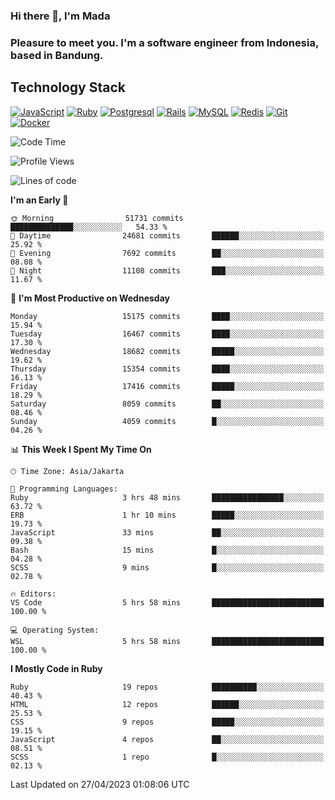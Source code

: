 ### Hi there 👋, I'm Mada
### Pleasure to meet you. I'm a software engineer from Indonesia, based in Bandung.

## Technology Stack

[![JavaScript](https://img.shields.io/badge/-JavaScript-%23F7DF1C?style=flat-square&logo=javascript&logoColor=000000&labelColor=%23F7DF1C&color=%23FFCE5A)](https://www.javascript.com/)
[![Ruby](https://img.shields.io/badge/Ruby-CC342D?style=flat-square&logo=ruby&logoColor=white)](https://www.ruby-lang.org/en/)
[![Postgresql](https://img.shields.io/badge/PostgreSQL-316192?style=flat-square&logo=postgresql&logoColor=ffffff)](https://www.postgresql.org/)
[![Rails](https://img.shields.io/badge/Ruby_on_Rails-CC0000?style=flat-square&logo=ruby-on-rails&logoColor=white)](https://rubyonrails.org/)
[![MySQL](https://img.shields.io/badge/-MySQL-4479A1?style=flat-square&logo=MySQL&logoColor=ffffff)](https://www.mysql.com/)
[![Redis](https://img.shields.io/badge/-Redis-DC382D?style=flat-square&logo=Redis&logoColor=ffffff)](https://redis.io/)
[![Git](https://img.shields.io/badge/-Git-%23F05032?style=flat-square&logo=git&logoColor=%23ffffff)](https://git-scm.com/)
[![Docker](https://img.shields.io/badge/-Docker-2496ED?style=flat-square&logo=docker&logoColor=ffffff)](https://www.docker.com/)
<!--
**madaarya/madaarya** is a ✨ _special_ ✨ repository because its `README.md` (this file) appears on your GitHub profile.

Here are some ideas to get you started:

- 🔭 I’m currently working on ...
- 🌱 I’m currently learning ...
- 👯 I’m looking to collaborate on ...
- 🤔 I’m looking for help with ...
- 💬 Ask me about ...
- 📫 How to reach me: ...
- 😄 Pronouns: ...
- ⚡ Fun fact: ...
-->
<!--START_SECTION:waka-->
![Code Time](http://img.shields.io/badge/Code%20Time-5%2C344%20hrs%201%20min-blue)

![Profile Views](http://img.shields.io/badge/Profile%20Views-0-blue)

![Lines of code](https://img.shields.io/badge/From%20Hello%20World%20I%27ve%20Written-36.7%20million%20lines%20of%20code-blue)

**I'm an Early 🐤** 

```text
🌞 Morning                51731 commits       ██████████████░░░░░░░░░░░   54.33 % 
🌆 Daytime                24681 commits       ██████░░░░░░░░░░░░░░░░░░░   25.92 % 
🌃 Evening                7692 commits        ██░░░░░░░░░░░░░░░░░░░░░░░   08.08 % 
🌙 Night                  11108 commits       ███░░░░░░░░░░░░░░░░░░░░░░   11.67 % 
```
📅 **I'm Most Productive on Wednesday** 

```text
Monday                   15175 commits       ████░░░░░░░░░░░░░░░░░░░░░   15.94 % 
Tuesday                  16467 commits       ████░░░░░░░░░░░░░░░░░░░░░   17.30 % 
Wednesday                18682 commits       █████░░░░░░░░░░░░░░░░░░░░   19.62 % 
Thursday                 15354 commits       ████░░░░░░░░░░░░░░░░░░░░░   16.13 % 
Friday                   17416 commits       █████░░░░░░░░░░░░░░░░░░░░   18.29 % 
Saturday                 8059 commits        ██░░░░░░░░░░░░░░░░░░░░░░░   08.46 % 
Sunday                   4059 commits        █░░░░░░░░░░░░░░░░░░░░░░░░   04.26 % 
```


📊 **This Week I Spent My Time On** 

```text
🕑︎ Time Zone: Asia/Jakarta

💬 Programming Languages: 
Ruby                     3 hrs 48 mins       ████████████████░░░░░░░░░   63.72 % 
ERB                      1 hr 10 mins        █████░░░░░░░░░░░░░░░░░░░░   19.73 % 
JavaScript               33 mins             ██░░░░░░░░░░░░░░░░░░░░░░░   09.38 % 
Bash                     15 mins             █░░░░░░░░░░░░░░░░░░░░░░░░   04.28 % 
SCSS                     9 mins              █░░░░░░░░░░░░░░░░░░░░░░░░   02.78 % 

🔥 Editors: 
VS Code                  5 hrs 58 mins       █████████████████████████   100.00 % 

💻 Operating System: 
WSL                      5 hrs 58 mins       █████████████████████████   100.00 % 
```

**I Mostly Code in Ruby** 

```text
Ruby                     19 repos            ██████████░░░░░░░░░░░░░░░   40.43 % 
HTML                     12 repos            ██████░░░░░░░░░░░░░░░░░░░   25.53 % 
CSS                      9 repos             █████░░░░░░░░░░░░░░░░░░░░   19.15 % 
JavaScript               4 repos             ██░░░░░░░░░░░░░░░░░░░░░░░   08.51 % 
SCSS                     1 repo              █░░░░░░░░░░░░░░░░░░░░░░░░   02.13 % 
```




 Last Updated on 27/04/2023 01:08:06 UTC
<!--END_SECTION:waka-->
